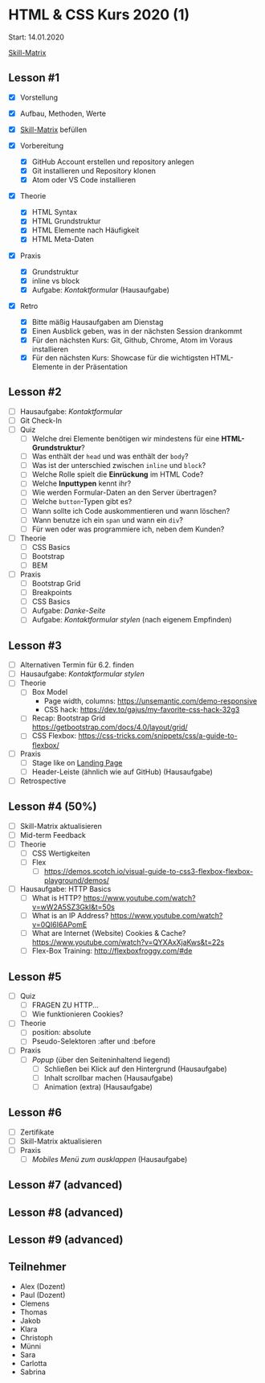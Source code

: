 # HTML & CSS Kurs 2020 (1)

Start: 14.01.2020

[Skill-Matrix](https://docs.google.com/document/d/16027rEVtmKVeCrEM1Tqj8yCgyemYH_IThxxjwsdLxOo/edit?usp=sharing)

## Lesson #1

* [x] Vorstellung
* [x] Aufbau, Methoden, Werte
* [x] [Skill-Matrix](https://docs.google.com/document/d/16027rEVtmKVeCrEM1Tqj8yCgyemYH_IThxxjwsdLxOo/edit?usp=sharing) befüllen
* [x] Vorbereitung
  * [x] GitHub Account erstellen und repository anlegen
  * [x] Git installieren und Repository klonen
  * [x] Atom oder VS Code installieren
* [x] Theorie

  * [x] HTML Syntax
  * [x] HTML Grundstruktur
  * [x] HTML Elemente nach Häufigkeit
  * [x] HTML Meta-Daten
* [x] Praxis
  * [x] Grundstruktur
  * [x] inline vs block
  * [x] Aufgabe: *Kontaktformular* (Hausaufgabe)
* [x] Retro
  * [x] Bitte mäßig Hausaufgaben am Dienstag
  * [x] Einen Ausblick geben, was in der nächsten Session drankommt
  * [x] Für den nächsten Kurs: Git, Github, Chrome, Atom im Voraus installieren
  * [x] Für den nächsten Kurs: Showcase für die wichtigsten HTML-Elemente in der Präsentation

## Lesson #2

- [ ] Hausaufgabe: *Kontaktformular*
- [ ] Git Check-In
- [ ] Quiz
  - [ ] Welche drei Elemente benötigen wir mindestens für eine **HTML-Grundstruktur**?
  - [ ] Was enthält der `head` und was enthält der `body`?
  - [ ] Was ist der unterschied zwischen `inline` und `block`?
  - [ ] Welche Rolle spielt die **Einrückung** im HTML Code?
  - [ ] Welche **Inputtypen** kennt ihr?
  - [ ] Wie werden Formular-Daten an den Server übertragen?
  - [ ] Welche `button`-Typen gibt es?
  - [ ] Wann sollte ich Code auskommentieren und wann löschen?
  - [ ] Wann benutze ich ein `span` und wann ein `div`?
  - [ ] Für wen oder was programmiere ich, neben dem Kunden?
- [ ] Theorie
  - [ ] CSS Basics
  - [ ] Bootstrap
  - [ ] BEM
- [ ] Praxis
  - [ ] Bootstrap Grid
  - [ ] Breakpoints
  - [ ] CSS Basics
  - [ ] Aufgabe: *Danke-Seite*
  - [ ] Aufgabe: *Kontaktformular stylen* (nach eigenem Empfinden)

## Lesson #3

- [ ] Alternativen Termin für 6.2. finden
- [ ] Hausaufgabe: *Kontaktformular stylen*
- [ ] Theorie
  - [ ] Box Model
    - Page width, columns: https://unsemantic.com/demo-responsive
    - CSS hack: https://dev.to/gajus/my-favorite-css-hack-32g3
  - [ ] Recap: Bootstrap Grid https://getbootstrap.com/docs/4.0/layout/grid/
  - [ ] CSS Flexbox: https://css-tricks.com/snippets/css/a-guide-to-flexbox/
- [ ] Praxis
  - [ ] Stage like on [Landing Page](https://www.elegantthemes.com/blog/wp-content/uploads/2018/07/car-rental-landing-page.jpg)
  - [ ] Header-Leiste (ähnlich wie auf GitHub) (Hausaufgabe)
- [ ] Retrospective 

## Lesson #4 (50%)

- [ ] Skill-Matrix aktualisieren
- [ ] Mid-term Feedback
- [ ] Theorie
  - [ ] CSS Wertigkeiten
  - [ ] Flex
    - [ ] https://demos.scotch.io/visual-guide-to-css3-flexbox-flexbox-playground/demos/
- [ ] Hausaufgabe: HTTP Basics
  * [ ] What is HTTP? https://www.youtube.com/watch?v=wW2A5SZ3GkI&t=50s
  * [ ] What is an IP Address? https://www.youtube.com/watch?v=0QI6I6APomE
  * [ ] What are Internet (Website) Cookies & Cache? https://www.youtube.com/watch?v=QYXAxXjaKws&t=22s
  * [ ] Flex-Box Training: http://flexboxfroggy.com/#de

## Lesson #5

- [ ] Quiz
  - [ ] FRAGEN ZU HTTP...
  - [ ] Wie funktionieren Cookies?
- [ ] Theorie
  - [ ] position: absolute
  - [ ] Pseudo-Selektoren :after und :before
- [ ] Praxis
  - [ ] *Popup* (über den Seiteninhaltend liegend)
    - [ ] Schließen bei Klick auf den Hintergrund (Hausaufgabe)
    - [ ] Inhalt scrollbar machen (Hausaufgabe)
    - [ ] Animation (extra) (Hausaufgabe)

## Lesson #6

- [ ] Zertifikate
- [ ] Skill-Matrix aktualisieren
- [ ] Praxis
  - [ ] *Mobiles Menü zum ausklappen* (Hausaufgabe)

## Lesson #7 (advanced)

## Lesson #8 (advanced)

## Lesson #9 (advanced)



## Teilnehmer

- Alex (Dozent)
- Paul (Dozent)
- Clemens
- Thomas
- Jakob
- Klara
- Christoph
- Münni
- Sara
- Carlotta
- Sabrina
